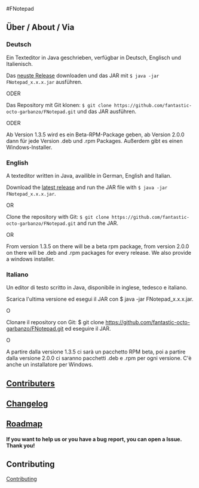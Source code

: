 #FNotepad

## Über / About / Via

### Deutsch

Ein Texteditor in Java geschrieben, verfügbar in Deutsch, Englisch und Italienisch.

Das [neuste Release][1] downloaden und das JAR mit `$ java -jar FNotepad_x.x.x.jar` ausführen.

ODER

Das Repository mit Git klonen: `$ git clone https://github.com/fantastic-octo-garbanzo/FNotepad.git` und das JAR ausführen.

ODER

Ab Version 1.3.5 wird es ein Beta-RPM-Package geben, ab Version 2.0.0 dann für jede Version .deb und .rpm Packages.
Außerdem gibt es einen Windows-Installer.

### English

A texteditor written in Java, availible in German, English and Italian.

Download the [latest release][1] and run the JAR file with `$ java -jar FNotepad_x.x.x.jar`.

OR

Clone the repository with Git: `$ git clone https://github.com/fantastic-octo-garbanzo/FNotepad.git` and run the JAR.

OR

From version 1.3.5 on there will be a beta rpm package, from version 2.0.0 on there will be .deb and .rpm packages for every release. We also provide a windows installer.

### Italiano

Un editor di testo scritto in Java, disponibile in inglese, tedesco e italiano.

Scarica l'ultima versione ed esegui il JAR con $ java -jar FNotepad_x.x.x.jar.

O

Clonare il repository con Git: $ git clone https://github.com/fantastic-octo-garbanzo/FNotepad.git ed eseguire il JAR.

O

A partire dalla versione 1.3.5 ci sarà un pacchetto RPM beta, poi a partire dalla versione 2.0.0 ci saranno pacchetti .deb e .rpm per ogni versione. C'è anche un installatore per Windows.



## [Contributers][2]
## [Changelog][3]
## [Roadmap][4]


#### If you want to help us or you have a bug report, you can open a Issue. Thank you!
## Contributing
[Contributing][5]


[1]: https://github.com/fantastic-octo-garbanzo/FNotepad/tree/main/release/latest
[2]: https://github.com/fantastic-octo-garbanzo/FNotepad/blob/main/CONTRIBUTERS.md
[3]: https://github.com/fantastic-octo-garbanzo/FNotepad/blob/main/CHANGELOG.md
[4]: https://github.com/fantastic-octo-garbanzo/FNotepad/blob/main/ROADMAP.md
[5]: https://github.com/fantastic-octo-garbanzo/FNotepad/blob/main/CONTRIBUTING.md